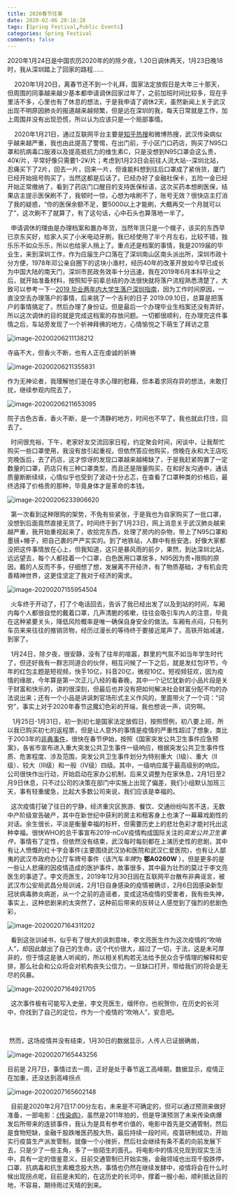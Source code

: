 ```yaml
---
title: 2020春节往事
date: 2020-02-06 20:16:28
tags: [Spring Festival,Public Events]
categories: Spring Festival
comments: false
---
```


2020年1月24日是中国农历2020年的的除夕夜，1.20日调休两天，1月23日晚18时，我从深圳踏上了回家的路程……

<!--more-->

​		&nbsp;&nbsp;&nbsp;&nbsp;2020年1月20日，离春节还不到一个礼拜，国家法定放假日是大年三十那天，但周围的同事越来越少基本都申请调休回家过年了，之前加班时间比较多，现在手里活不多，心里也有了休息的想法，于是我申请了调休2天，虽然新闻上关于武汉出现不明原因肺炎的报道越来越频繁，但是远在深圳的我，每天日常就是工作，加上周围并没有出现恐慌，所以认为应该只是一个局部事情。

​		&nbsp;&nbsp;&nbsp;2020年1月21日，通过互联网平台主要是[知乎热搜](https://www.zhihu.com/question/363894293/answers/updated)和微博热搜，武汉传染病似乎越来越严重，我也由此提高了警惕，在出门前，于小区门口药店，购买了N95口罩和抗病毒口服液以及提高抵抗力的维生素C，只是没想到N95口罩会这么贵，40¥/片，平常好像只需要1-2¥/片；考虑到1月23日会前往人流大站--深圳北站，忍痛买下了2片，回去一片，回来一片，但谁能料想到往后口罩成了紧俏货，厦门已经开始摇号购买了，当然这都是后话了。已经办好了金融社保卡，五险一金已经开始正常缴纳了，看到了药店门口醒目的支持医保标语，这次买药本想刷医保，结果店主提示医保刷不了，我顿时一惊，心想为啥刷不了，账号无效？很快店主打消了我的疑惑，“你的医保余额不足，要5000以上才能刷，大概再交一个月就可以了”，这次刷不了就算了，有了这句话，心中石头也算落地一半了。

​	&nbsp;&nbsp;申请调休的理由是办理档案和置办年货，当然年货只是一个幌子，该买的东西早已京东买好，给家人买了小米电动牙刷，我已经使用了半个月左右，比较不错，独乐乐不如众乐乐，所以也给家人捎上了。重点还是档案的事情，我是2019届的毕业生，来到深圳工作，作为应届生户口落在了深圳南山区南头派出所，深圳市政十分方便，1978年邓公亲自圈下的这块小渔村，经历40年的改革开放如今早已成长为中国大陆的南天门，深圳市民政务效率十分迅速，我在2019年6月本科毕业之后，就开始准备材料，按照知乎前辈总结的办法很快就将落户流程熟悉清楚了，大致可以参考一下--[2019 毕业两年内大学生落户深圳指南](https://zhuanlan.zhihu.com/p/67609618)，因为工作时间原因，一直没空去办理落户的事情，后来挑了一个吉利的日子 2019.09.10日，总算是把落户的事情搞定了，然后办理了身份证。但是最后一个办理毕业生档案还没有弄好，所以这次调休的目的就是完成这档案的存放问题。一切都很顺利，在办理完这件事情之后，车站旁发现了一个祈神拜佛的地方，心情愉悦之下萌生了拜访之意

![image-20200206211138212](2020春节往事/image/image-20200206211138212.png)

寺庙不大，但香火不断，也有人正在虔诚的祈祷

![image-20200206211355831](2020春节往事/image/image-20200206211355831.png)

作为无神论者，我理解他们是在寻求心理的慰藉，但本着求同存异的想法，未敢打扰，继续参观内院去了，

![image-20200206211653095](2020春节往事/image/image-20200206211653095.png)



院子古色古香，香火不断，是一个清静的地方，时间也不早了，我也就此打住，回去了。

​	&nbsp;&nbsp;时间很充裕，下午，老家好友交流回家日程，约定聚会时间，闲谈中，让我帮忙购买一些口罩使用，我没有放引起重视，但依然答应他购买，傍晚在永和大王店吃完晚饭后，去了药店，这才惊讶的发现口罩越来越稀缺了，于是我赶紧购置了一定数量的口罩，药店只有三种口罩类型，而且还是限量购买，在和好友沟通中，通话质量断断续续，心情似乎也受到了波动十分忐忑，在查看了口罩种类的价格后，最终选择了价格贵的那种，毕竟身体才是革命的本钱。

![image-20200206233906620](2020春节往事/image/image-20200206233906620.png)

&nbsp;&nbsp;第一次看到这种限购的架势，不免有些紧张，于是我也为自家购买了一批口罩，没想到后面竟然直接无货了。时间终于到了1月23日，网上消息关于武汉肺炎越来越严重，我开始重视起来了，收拾完东西，处理了房内的杂物，带上了N95口罩和墨镜+帽子，把自己裹的严严实实的。到了地铁站，人群中有些安逸，好像大家都没把这件事情放在心上，但我知道，这只是暴风雨的前夕，果然，到达深圳北站，远远望去，每个人都挂着一个口罩，白色医用口罩居多，N95因为贵+限购的原因，戴的人反而不多，仔细想了想，发展离不开经济，有了物质基础，才有机会完善精神世界，这更佳坚定了我对于经济的需求。

![image-20200207155954504](2020春节往事/image/image-20200207155954504.png)

​	&nbsp;&nbsp;火车终于开动了，打了个电话回去，告诉了我已经出发了以及到站的时间，车厢内每个人都很自觉的戴着口罩，几声清脆的咳嗽，往往会吸引车内人的注意，毕竟在这种紧要关头，降低风险概率是唯一确保自身安全的做法。车厢有点闷，只有列车员来来往往的推销货物，经历过漫长的等待终于要接近尾声了，高铁开始减速，到家了。

​	&nbsp;&nbsp;1月24日，除夕夜，很安静，没有了往年的喧嚣，群里的气氛不如当年学生时代了，但还好我有一群志同道合的伙伴，相互问候了一下之后，就是发红包环节，今年的红包主题是短视频，快手10亿，抖音20亿，微视10亿，短视频狂欢，因为疫情的缘故，今年算是第一次正儿八经的看春晚，其中一个记忆犹新的小品片段是关于财富和快乐的，讲的很深刻，但最后也并没有把如何解决社会财富分配不均的办法说出来；还有一个小品是讲讽刺官场形式主义作风的，里面带火了一个词：“词穷”，事实上对于2020年春节这魔幻色彩的开端，我也想说一声，词穷啊。

&nbsp;&nbsp;	1月25日-1月31日，初一到初七是国家法定放假日，按照惯例，初八要上班，所以我已购买初七的返程票，但是让人意外的事情是疫情的严重性超过了想象，类比于2003年的[非典事件](https://wuu.wikipedia.org/wiki/%E9%9D%9E%E5%85%B8%E5%9E%8B%E6%80%A7%E8%82%BA%E7%82%8E)，很快在春节伊始，按照《国家突发公共卫生事件应急预案》，各省市宣布进入重大突发公共卫生事件一级响应，根据突发公共卫生事件性质、危害程度、涉及范围，突发公共卫生事件划分为特别重大（Ⅰ级）、重大（Ⅱ级）、较大（Ⅲ级）和一般（Ⅳ级）四级。其中，一级响应属于最高级别的响应。公司很快作出行动，开始启动在家办公机制，后来又调整为在家休息，2月1日至2月9日休息，只不过公司的决策在部门中实施上出现了偏差，我们小组默认加班三天，事有轻重缓急，比起大多数公司来说，我们应该是幸福的。

​		&nbsp;&nbsp;这次疫情打破了往日的宁静，经济重灾区旅游、餐饮、交通纷纷叫苦不迭，无数中产阶级宣告破产，其中在新世纪中获利的房主和租客身上也演了一幕幕戏剧性的对话。余生很长，平淡是衡量幸福的标杆，但需要历史上的悲壮色彩才能衬托出这种幸福。很快WHO的总干事宣布2019-nCoV疫情构成国际关注的*突发公共卫生事件*，事情有了定性，但依然没有结束，武汉每时每刻都在上演历史性的悲剧，其中有让人愤慨的红十字会事件(主要围绕武汉协和医院和武汉仁爱医院)，也有让人鄙夷的武汉市政府办公厅车牌号事件（该汽车*车牌*为 **鄂A0260W** ），但是更多的是一些让人悲痛的因疫情造成的医护事件，故事很多，其中最为壮烈的莫过于李文亮医生的事迹了。李文亮医生，2019年12月30日因在互联网平台散布非典谣言，被武汉市公安局武昌分局训诫，2月1日自身感染的疫情被确诊，2月6日因感染新型冠状病毒肺炎病逝，从一个之前的造谣者，变成这场疫情的受害者，我有些失神，事实上，这种悲剧来的太突然了，这种前后带来的反转让人感觉到了强烈的悲剧色彩，

![image-20200207164311202](2020春节往事/image/image-20200207164311202.png)



&nbsp;&nbsp;看到这张训诫书，似乎有了很大的讽刺意味，李文亮医生作为这次疫情的“吹哨人”，却因此献出了自己的生命，这个代价很大，超过了一切，于法，这是未可厚非的，但于情这是骇人听闻的，所以相关机构若无法给予民众合乎情理的解释和安排，那么社会和公众将会对机构丧失公信力，一旦缺口打开，带给我们的将会是无尽的风暴。

![image-20200207164921705](2020春节往事/image/image-20200207164921705.png)

&nbsp;&nbsp;这次事件极有可能写入史册，李文亮医生，缅怀你，也祝贺你，在历史的长河中，你找到了自己的定位，作为一个疫情的“吹哨人”，安息吧。

​	

​	然而，这场疫情并没有结束，1月30日的数据显示，人传人已证据确凿，

![image-20200207165443256](2020春节往事/image/image-20200207165443256.png)

目前是 2月7日，事情过去一周，正好是处于春节返工高峰期，数据显示，疫情正在加重，还没达到高峰拐点



![image-20200207165602148](2020春节往事/image/image-20200207165602148.png)

​		&nbsp;&nbsp;目前是2020年2月7日17:00分左右，未来是不可确定的，但可以通过预测来做好准备，一部电影：[《传染病》](https://movie.douban.com/subject/4301043/)，虽然是2011年拍的，但是导演预测了未来传染病爆发后所带来的连锁事件，我认为是具有参考价值的，电影中首先是交通管制，然后是食物短缺，金融千股跌唯医药股大热，最后持续一段时间，疫苗研制成功，开始实行疫苗生产派发管制，就像一个小挫折，然后社会继续有条不紊的向前发展下去，只是少了一些主角，多了一些陌生的面孔。将电影中的情况兑现到现实生活中，具有一定的借鉴意义，目前交通管制已开始实施，金融领域也出现千股跌停，口罩、抗病毒和抗生素概念股大热，事情也仍然在继续发酵中，疫情将会在什么时候出现拐点呢，目前是未知的，在这历史的长河中，撑着一艘小船，顺利抵达目的地，不容易，期待雨过天晴的到来。

